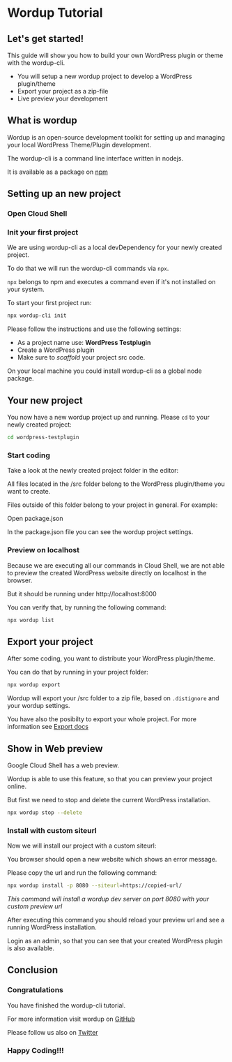 # Wordup Tutorial

<walkthrough-tutorial-duration duration="5"></walkthrough-tutorial-duration>

## Let's get started!

This guide will show you how to build your own WordPress plugin or theme with the wordup-cli. 

* You will setup a new wordup project to develop a WordPress plugin/theme 
* Export your project as a zip-file
* Live preview your development


## What is wordup

Wordup is an open-source development toolkit for setting up and managing your local WordPress Theme/Plugin development.

The wordup-cli is a command line interface written in nodejs. 

It is available as a package on [npm](https://www.npmjs.com/package/wordup-cli) 

<walkthrough-devshell-precreate></walkthrough-devshell-precreate>

## Setting up an new project

### Open Cloud Shell

<walkthrough-open-cloud-shell-button />

### Init your first project

We are using wordup-cli as a local devDependency for your newly created project. 

To do that we will run the wordup-cli commands via `npx`.

`npx` belongs to npm and executes a command even if it's not installed on your system. 

To start your first project run:

```bash
npx wordup-cli init
```

Please follow the instructions and use the following settings:

* As a project name use: **WordPress Testplugin**
* Create a WordPress plugin
* Make sure to *scaffold* your project src code. 

<walkthrough-footnote>On your local machine you could install wordup-cli as a global node package.</walkthrough-footnote>

## Your new project

You now have a new wordup project up and running. Please `cd` to your newly created project:

```bash
cd wordpress-testplugin
```

### Start coding

Take a look at the newly created project folder in the editor:

<walkthrough-spotlight-pointer spotlightId="devshell-web-editor-button"
                               text="Open Editor">
</walkthrough-spotlight-pointer>

All files located in the /src folder belong to the WordPress plugin/theme you want to create.

Files outside of this folder belong to your project in general. For example:

<walkthrough-editor-open-file filePath="./testproject/package.json">Open package.json</walkthrough-editor-open-file>

In the package.json file you can see the wordup project settings. 

### Preview on localhost

Because we are executing all our commands in Cloud Shell, 
we are not able to preview the created WordPress website directly on localhost in the browser.

But it should be running under http://localhost:8000

You can verify that, by running the following command:

```bash
npx wordup list
```

## Export your project

After some coding, you want to distribute your WordPress plugin/theme.

You can do that by running in your project folder:  

```bash
npx wordup export 
```

Wordup will export your /src folder to a zip file, based on `.distignore` and your wordup settings. 

You have also the posibilty to export your whole project. For more information see [Export docs](https://github.com/wordup-dev/wordup-cli#wordup-export-type)

## Show in Web preview 

Google Cloud Shell has a web preview.

Wordup is able to use this feature, so that you can preview your project online. 

But first we need to stop and delete the current WordPress installation.

```bash
npx wordup stop --delete
```

### Install with custom siteurl

Now we will install our project with a custom siteurl:

<walkthrough-spotlight-pointer spotlightId="devshell-web-preview-button"
                               text="Open your web preview on port 8080">
</walkthrough-spotlight-pointer> 

You browser should open a new website which shows an error message. 

Please copy the url and run the following command:

```bash
npx wordup install -p 8080 --siteurl=https://copied-url/
```

*This command will install a wordup dev server on port 8080 with your custom preview url*

After executing this command you should reload your preview url and see a running WordPress installation.

Login as an admin, so that you can see that your created WordPress plugin is also available.

## Conclusion
<walkthrough-conclusion-trophy />

### Congratulations

You have finished the wordup-cli tutorial. 

For more information visit wordup on [GitHub](https://github.com/wordup-dev/wordup-cli) 

Please follow us also on [Twitter](https://twitter.com/wordup_dev)

### Happy Coding!!!